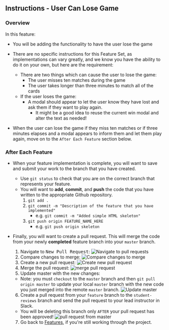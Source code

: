 Instructions - User Can Lose Game
--

### Overview

In this feature:
- You will be adding the functionality to have the user lose the game

- There are no specific instructions for this Feature Set, as implementations can vary greatly, and we know you have the ability to do it on your own, but here are the requirement:
  - There are two things which can cause the user to lose the game:
    - The user misses ten matches during the game
    - The user takes longer than three minutes to match all of the cards
  - If the user loses the game:
    - A modal should appear to let the user know they have lost and ask them if they want to play again.
      - It might be a good idea to reuse the current win modal and alter the text as needed!

- When the user can lose the game if they miss ten matches or if three minutes elapses and a modal appears to inform them and let them play again, move on to the `After Each Feature` section below.

### After Each Feature

- When your feature implementation is complete, you will want to save and submit your work to the branch that you have created.
  - Use `git status` to check that you are on the correct branch that represents your feature.
  - You will want to **add**, **commit**, and **push** the code that you have written to the appropriate Github repository.
    1. `git add .`
    2. `git commit -m "Description of the feature that you have implemented"`
       - e.g. `git commit -m "Added simple HTML skeleton"`
    3. `git push origin FEATURE_NAME_HERE`
       - e.g. `git push origin skeleton`

- Finally, you will want to create a pull request. This will merge the code from your newly **completed** feature branch into your `master` branch.

  1. Navigate to <kbd>New Pull Request</kbd>:
  ![Navigate to pull requests](../post-feature/navigate-to-pull-request.gif)
  2. Compare changes to merge:
  ![Compare changes to merge](../post-feature/compare-changes.gif)
  3. Create a new pull request:
  ![Create new pull request](../post-feature/create-pull-request.gif)
  4. Merge the pull request:
  ![merge pull request](../feature-gifs/merge-request.gif)
  5. Update master with the new changes:
  - Note: you must `checkout` to the `master` branch and then `git pull origin master` to update your local `master` branch with the new code you just merged into the remote `master` branch.
  ![Update master](../post-feature/pull-new-changes.gif)
  6. Create a pull request from your `feature` branch to the `student-reviews` branch and send the pull request to your lead instructor in Slack.
    - You will be deleting this branch only `AFTER` your pull request has been approved!
![pull request from master](../post-feature/pull-request.gif)
  7. Go back to [Features](../../README.md#features), if you're still working through the project.
